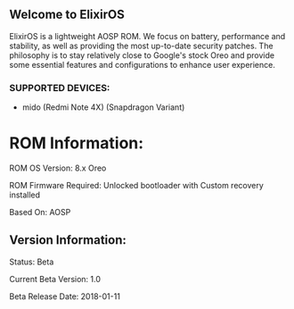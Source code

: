 ## Welcome to ElixirOS

ElixirOS is a lightweight AOSP ROM. We focus on battery, performance and stability, as well as providing the most up-to-date security patches. The philosophy is to stay relatively close to Google's stock Oreo and provide some essential features and configurations to enhance user experience.

### SUPPORTED DEVICES:

- mido
 (Redmi Note 4X) (Snapdragon Variant)


# ROM Information: 

ROM OS Version: 8.x Oreo

ROM Firmware Required: Unlocked bootloader with Custom recovery installed

Based On: AOSP

## Version Information:

Status: Beta

Current Beta Version: 1.0

Beta Release Date: 2018-01-11

